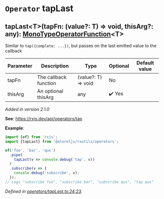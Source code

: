 # `Operator` tapLast

## tapLast\<T>(tapFn: (value?: T) => void, thisArg?: any): [MonoTypeOperatorFunction](https://rxjs.dev/api/index/interface/MonoTypeOperatorFunction)\<T>

Similar to <code>tap({complete: ...})</code>, but passes on the last emitted value to the callback

| **Parameter** | **Description** | **Type** | **Optional** | **Default value** |
|---------------|-----------------|----------|--------------|-------------------|
| tapFn | The callback function | <span>(value?: T) => void</span> | No |  |
| thisArg | An optional thisArg | <span>any</span> | :heavy_check_mark: Yes |  |

*Added in version 2.1.0*

**See**: https://rxjs.dev/api/operators/tap

**Example**:
```typescript
import {of} from 'rxjs';
import {tapLast} from '@aloreljs/rxutils/operators';

of('foo', 'bar', 'qux')
  .pipe(
    tapLast(v => console.debug('tap', v))
  )
  .subscribe(v => {
    console.debug('subscribe', v);
  });
// Logs "subscribe foo", "subscribe bar", "subscribe qux", "tap qux"
```

*Defined in [operators/tapLast.ts:24:23](https://github.com/Alorel/rxutils/blob/7f8a5b2/projects/rxutils/operators/tapLast.ts#L24).*